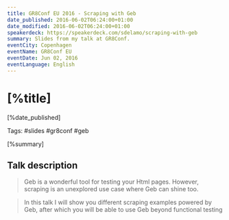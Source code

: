 ```yaml
---
title: GR8Conf EU 2016 - Scraping with Geb
date_published: 2016-06-02T06:24:00+01:00
date_modified: 2016-06-02T06:24:00+01:00
speakerdeck: https://speakerdeck.com/sdelamo/scraping-with-geb
summary: Slides from my talk at GR8Conf.
eventCity: Copenhagen
eventName: GR8Conf EU
eventDate: Jun 02, 2016
eventLanguage: English
---
```


# [%title]

[%date_published]

Tags: #slides #gr8conf #geb

[%summary]

<script async class="speakerdeck-embed" data-id="9ee7fdd824814261b4d51dcbe1daa4b8" data-ratio="1.33333333333333" src="//speakerdeck.com/assets/embed.js"></script>

## Talk description

> Geb is a wonderful tool for testing your Html pages. However, scraping is an unexplored use case where Geb can shine too.

> In this talk I will show you different scraping examples powered by Geb, after which you will be able to use Geb beyond functional testing